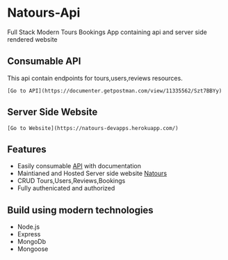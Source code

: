 # Natours-Api
Full Stack Modern Tours Bookings App containing api and server side rendered website

## Consumable API
This api contain endpoints for tours,users,reviews resources.
```
[Go to API](https://documenter.getpostman.com/view/11335562/Szt7BBYy)
```

## Server Side Website
```
[Go to Website](https://natours-devapps.herokuapp.com/)
```
## Features
* Easily consumable [API](https://documenter.getpostman.com/view/11335562/Szt7BBYy?version=latest) with documentation
* Maintianed and Hosted Server side website [Natours](https://natours-devapps.herokuapp.com/)
* CRUD Tours,Users,Reviews,Bookings
* Fully authenicated and authorized

## Build using modern technologies
* Node.js
* Express
* MongoDb
* Mongoose

